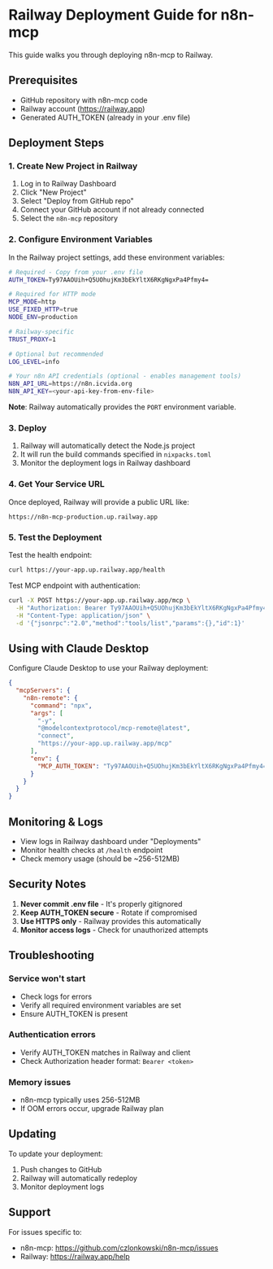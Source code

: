 # Railway Deployment Guide for n8n-mcp

This guide walks you through deploying n8n-mcp to Railway.

## Prerequisites

- GitHub repository with n8n-mcp code
- Railway account (https://railway.app)
- Generated AUTH_TOKEN (already in your .env file)

## Deployment Steps

### 1. Create New Project in Railway

1. Log in to Railway Dashboard
2. Click "New Project"
3. Select "Deploy from GitHub repo"
4. Connect your GitHub account if not already connected
5. Select the `n8n-mcp` repository

### 2. Configure Environment Variables

In the Railway project settings, add these environment variables:

```bash
# Required - Copy from your .env file
AUTH_TOKEN=Ty97AAOUih+Q5UOhujKm3bEkYltX6RKgNgxPa4Pfmy4=

# Required for HTTP mode
MCP_MODE=http
USE_FIXED_HTTP=true
NODE_ENV=production

# Railway-specific
TRUST_PROXY=1

# Optional but recommended
LOG_LEVEL=info

# Your n8n API credentials (optional - enables management tools)
N8N_API_URL=https://n8n.icvida.org
N8N_API_KEY=<your-api-key-from-env-file>
```

**Note**: Railway automatically provides the `PORT` environment variable.

### 3. Deploy

1. Railway will automatically detect the Node.js project
2. It will run the build commands specified in `nixpacks.toml`
3. Monitor the deployment logs in Railway dashboard

### 4. Get Your Service URL

Once deployed, Railway will provide a public URL like:
```
https://n8n-mcp-production.up.railway.app
```

### 5. Test the Deployment

Test the health endpoint:
```bash
curl https://your-app.up.railway.app/health
```

Test MCP endpoint with authentication:
```bash
curl -X POST https://your-app.up.railway.app/mcp \
  -H "Authorization: Bearer Ty97AAOUih+Q5UOhujKm3bEkYltX6RKgNgxPa4Pfmy4=" \
  -H "Content-Type: application/json" \
  -d '{"jsonrpc":"2.0","method":"tools/list","params":{},"id":1}'
```

## Using with Claude Desktop

Configure Claude Desktop to use your Railway deployment:

```json
{
  "mcpServers": {
    "n8n-remote": {
      "command": "npx",
      "args": [
        "-y",
        "@modelcontextprotocol/mcp-remote@latest",
        "connect",
        "https://your-app.up.railway.app/mcp"
      ],
      "env": {
        "MCP_AUTH_TOKEN": "Ty97AAOUih+Q5UOhujKm3bEkYltX6RKgNgxPa4Pfmy4="
      }
    }
  }
}
```

## Monitoring & Logs

- View logs in Railway dashboard under "Deployments"
- Monitor health checks at `/health` endpoint
- Check memory usage (should be ~256-512MB)

## Security Notes

1. **Never commit .env file** - It's properly gitignored
2. **Keep AUTH_TOKEN secure** - Rotate if compromised
3. **Use HTTPS only** - Railway provides this automatically
4. **Monitor access logs** - Check for unauthorized attempts

## Troubleshooting

### Service won't start
- Check logs for errors
- Verify all required environment variables are set
- Ensure AUTH_TOKEN is present

### Authentication errors
- Verify AUTH_TOKEN matches in Railway and client
- Check Authorization header format: `Bearer <token>`

### Memory issues
- n8n-mcp typically uses 256-512MB
- If OOM errors occur, upgrade Railway plan

## Updating

To update your deployment:
1. Push changes to GitHub
2. Railway will automatically redeploy
3. Monitor deployment logs

## Support

For issues specific to:
- n8n-mcp: https://github.com/czlonkowski/n8n-mcp/issues
- Railway: https://railway.app/help